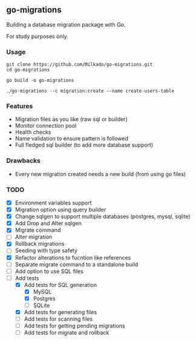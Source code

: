 ## go-migrations

Building a database migration package with Go.

For study purposes only.

### Usage
```clone the repo
git clone https://github.com/Milkado/go-migrations.git
cd go-migrations
```

```build the binary
go build -o go-migrations
```

```run the binary
./go-migrations --c migration:create --name create-users-table
```

### Features
- Migration files as you like (raw sql or builder)
- Monitor connection pool
- Health checks
- Name validation to ensure pattern is followed
- Full fledged sql builder (to add more database support)


### Drawbacks
- Every new migration created needs a new build (from using go files)

### TODO
- [X] Environment variables support
- [X] Migration option using query builder
- [X] Change sqlgen to support multiple databases (postgres, mysql, sqlite)
- [X] Add Drop and Alter sqlgen
- [X] Migrate command
- [ ] Alter migration
- [X] Rollback migrations
- [ ] Seeding with type safety
- [X] Refactor alterations to fucntion like references
- [ ] Separate migrate command to a standalone build
- [ ] Add option to use SQL files
- [ ] Add tests
    - [X] Add tests for SQL generation
        - [X] MySQL
        - [X] Postgres
        - [ ] SQLite
    - [X] Add tests for generating files
    - [ ] Add tests for scanning files
    - [ ] Add tests for getting pending migrations
    - [ ] Add tests for migrate and rollback